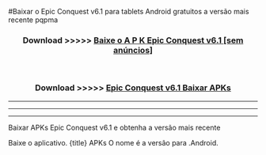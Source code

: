 #Baixar o Epic Conquest v6.1  para tablets Android gratuitos a versão mais recente pqpma


<div align="center">
<h3>Download >>>>> <a href="https://pt-web.web.app/?pt= Epic Conquest v6.1">Baixe o A P K Epic Conquest v6.1 [sem anúncios]</a></h3><br>

<h3>Download >>>>> <a href="https://pt-web.web.app/?pt= Epic Conquest v6.1">Epic Conquest v6.1 Baixar APKs</a></h3>
</div>

----------------------------------------------------------

----------------------------------------------------------

----------------------------------------------------------

Baixar APKs Epic Conquest v6.1 e obtenha a versão mais recente

Baixe o aplicativo. {title} APKs O nome é a versão para .Android.


